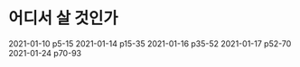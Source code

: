 # 어디서 살 것인가  

2021-01-10 p5-15
2021-01-14 p15-35
2021-01-16 p35-52
2021-01-17 p52-70
2021-01-24 p70-93  

